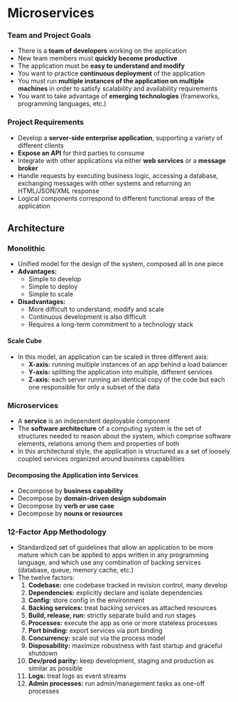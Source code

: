 # Microservices
### Team and Project Goals
- There is a **team of developers** working on the application
- New team members must **quickly become productive**
- The application must be **easy to understand and modify**
- You want to practice **continuous deployment** of the application
- You must run **multiple instances of the application on multiple machines** in order to satisfy scalability and availability requirements
- You want to take advantage of **emerging technologies** (frameworks, programming languages, etc.)

### Project Requirements
- Develop a **server-side enterprise application**, supporting a variety of different clients
- **Expose an API** for third parties to consume
- Integrate with other applications via either **web services** or a **message broker**
- Handle requests by executing business logic, accessing a database, exchanging messages with other systems and returning an HTML/JSON/XML response
- Logical components correspond to different functional areas of the application

## Architecture
### Monolithic
- Unified model for the design of the system, composed all in one piece
- **Advantages:**
	- Simple to develop
	- Simple to deploy
	- Simple to scale
- **Disadvantages:**
	- More difficult to understand, modify and scale
	- Continuous development is also difficult
	- Requires a long-term commitment to a technology stack

#### Scale Cube
- In this model, an application can be scaled in three different axis:
	- **X-axis:** running multiple instances of an app behind a load balancer
	- **Y-axis:** splitting the application into multiple, different services
	- **Z-axis:** each server running an identical copy of the code but each one responsible for only a subset of the data

### Microservices
- A **service** is an independent deployable component
- The **software architecture** of a computing system is the set of structures needed to reason about the system, which comprise software elements, relations among them and properties of both
- In this architectural style, the application is structured as a set of loosely coupled services organized around business capabilities

#### Decomposing the Application into Services
- Decompose by **business capability**
- Decompose by **domain-driven design subdomain**
- Decompose by **verb or use case**
- Decompose by **nouns or resources**

### 12-Factor App Methodology
- Standardized set of guidelines that allow an application to be more mature which can be applied to apps written in any programming language, and which use any combination of backing services (database, queue, memory cache, etc.)
- The twelve factors:
	1. **Codebase:** one codebase tracked in revision control, many develop
	2. **Dependencies:** explicitly declare and isolate dependencies
	3. **Config:** store config in the environment
	4. **Backing services:** treat backing services as attached resources
	5. **Build, release, run:** strictly separate build and run stages
	6. **Processes:** execute the app as one or more stateless processes
	7. **Port binding:** export services via port binding
	8. **Concurrency:** scale out via the process model
	9. **Disposability:** maximize robustness with fast startup and graceful shutdown
	10. **Dev/prod parity:** keep development, staging and production as similar as possible
	11. **Logs:** treat logs as event streams
	12. **Admin processes:** run admin/management tasks as one-off processes